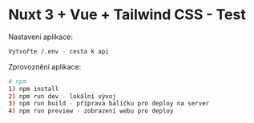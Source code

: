 # Nuxt 3 + Vue + Tailwind CSS - Test

Nastavení aplikace:

```bash
Vytvořte /.env - cesta k api
```

Zprovoznění aplikace:

```bash
# npm
1) npm install
2) npm run dev - lokální vývoj
3) npm run build - příprava balíčku pro deploy na server
4) npm run preview - zobrazení webu pro deploy
```
